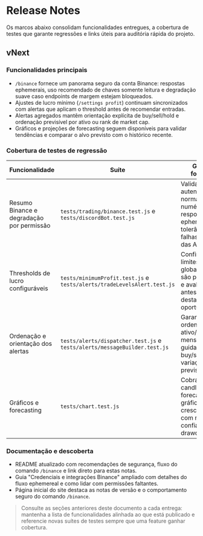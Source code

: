 # Release Notes

Os marcos abaixo consolidam funcionalidades entregues, a cobertura de testes que garante regressões e links úteis para auditória rápida do projeto.

## vNext

### Funcionalidades principais

- `/binance` fornece um panorama seguro da conta Binance: respostas ephemerais, uso recomendado de chaves somente leitura e degradação suave caso endpoints de margem estejam bloqueados.
- Ajustes de lucro mínimo (`/settings profit`) continuam sincronizados com alertas que aplicam o threshold antes de recomendar entradas.
- Alertas agregados mantêm orientação explícita de buy/sell/hold e ordenação previsível por ativo ou rank de market cap.
- Gráficos e projeções de forecasting seguem disponíveis para validar tendências e comparar o alvo previsto com o histórico recente.

### Cobertura de testes de regressão

| Funcionalidade | Suíte | Garantia fornecida |
| --- | --- | --- |
| Resumo Binance e degradação por permissão | `tests/trading/binance.test.js` e `tests/discordBot.test.js` | Valida autenticação, normalização numérica, respostas ephemerais e tolerância a falhas parciais das APIs.
| Thresholds de lucro configuráveis | `tests/minimumProfit.test.js` e `tests/alerts/tradeLevelsAlert.test.js` | Confirma que limites globais/pessoais são persistidos e avaliados antes de destacar oportunidades.
| Ordenação e orientação dos alertas | `tests/alerts/dispatcher.test.js` e `tests/alerts/messageBuilder.test.js` | Garante ordenação por ativo/rank e mensagens com guidance buy/sell/hold, variações e previsões.
| Gráficos e forecasting | `tests/chart.test.js` | Cobra candlesticks, forecasts e gráficos de crescimento com métricas de confiança e drawdown.

### Documentação e descoberta

- README atualizado com recomendações de segurança, fluxo do comando `/binance` e link direto para estas notas.
- Guia "Credenciais e integrações Binance" ampliado com detalhes do fluxo ephemereal e como lidar com permissões faltantes.
- Página inicial do site destaca as notas de versão e o comportamento seguro do comando `/binance`.

> Consulte as seções anteriores deste documento a cada entrega: mantenha a lista de funcionalidades alinhada ao que está publicado e referencie novas suítes de testes sempre que uma feature ganhar cobertura.
